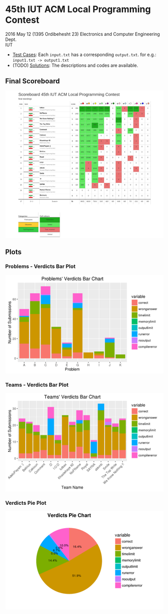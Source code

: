 # 45th IUT ACM Local Programming Contest
2016 May 12 (1395 Ordibehesht 23)
Electronics and Computer Engineering Dept.  
IUT

* [Test Cases](test-cases): Each `input.txt` has a corresponding `output.txt`. for e.g.: `input1.txt -> output1.txt`
* (TODO) [Solutions](solutions): The descriptions and codes are available.

## Final Scoreboard
![Final Scoreboard](scoreboard.png)

## Plots

### Problems - Verdicts Bar Plot
![Problems - Verdicts](plots/problems-verdicts.png)

### Teams - Verdicts Bar Plot
![Teams - Verdicts](plots/teams-verdicts.png)

### Verdicts Pie Plot
![Verdicts](plots/verdicts.png)
